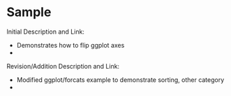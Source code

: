 # Sample
Initial Description and Link: 
* Demonstrates how to flip ggplot axes
* 

Revision/Addition Description and Link:
* Modified ggplot/forcats example to demonstrate sorting, other category
* 
